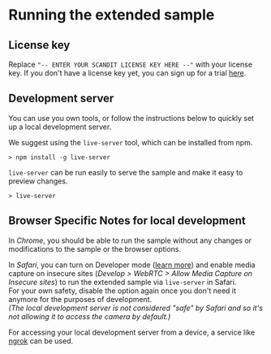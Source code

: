 # Running the extended sample

## License key
Replace `"-- ENTER YOUR SCANDIT LICENSE KEY HERE --"` with your license key. If you don't have a license key yet,
you can sign up for a trial [here](https://ssl.scandit.com/customers/new?p=test&source=websdk).

## Development server
You can use you own tools, or follow the instructions below to quickly set up a local development server.

We suggest using the `live-server` tool, which can be installed from npm.

```
> npm install -g live-server
```

`live-server` can be run easily to serve the sample and make it easy to preview changes.

```
> live-server
```

## Browser Specific Notes for local development

In *Chrome*, you should be able to run the sample without any changes or modifications to the sample or the browser
options.

In *Safari*, you can turn on Developer mode ([learn more](https://support.apple.com/en-us/guide/safari/use-the-safari-develop-menu-sfri20948/mac))
and enable media capture on insecure sites (_Develop > WebRTC > Allow Media Capture on Insecure sites_) to run the
extended sample via `live-server` in Safari.  
For your own safety, disable the option again once you don't need it anymore for the purposes of development.  
_(The local development server is not considered "safe" by Safari and so it's not allowing it to access the camera
by default.)_

For accessing your local development server from a device, a service like [ngrok](https://ngrok.com/) can be used.